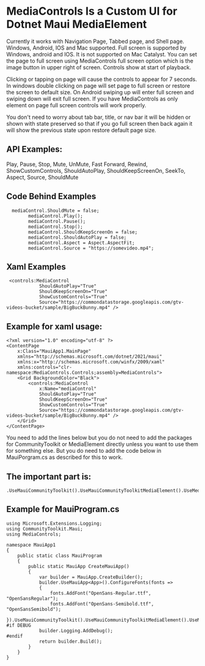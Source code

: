 # MediaControls Is a Custom UI for Dotnet Maui MediaElement

Currently it works with Navigation Page, Tabbed page, and Shell page.
Windows, Android, IOS and Mac supported. Full screen is supported by Windows,
android and IOS. It is not supported on Mac Catalyst.
You can set the page to full screen using MediaControls full screen option
which is the image button in upper right of screen. Controls show at start
of playback.

Clicking or tapping on page will cause the controls to appear for 7 seconds.
In windows double clicking on page will set page to full screen or restore 
the screen to default size. On Android swiping up will enter full screen
and swiping down will exit full screen. If you have MediaControls as 
only element on page full screen controls will work properly.

You don't need to worry about tab bar, title, or nav bar it will be hidden or shown
with state preserved so that if you go full screen then back again it will
show the previous state upon restore default page size.

## API Examples:
Play, Pause, Stop, Mute, UnMute, Fast Forward, Rewind, ShowCustomControls,
ShouldAutoPlay, ShouldKeepScreenOn, SeekTo, Aspect, Source, ShouldMute

## Code Behind Examples
```
  mediaControl.ShouldMute = false;
        mediaControl.Play();
        mediaControl.Pause();
        mediaControl.Stop();
        mediaControl.ShouldKeepScreenOn = false;
        mediaControl.ShouldAutoPlay = false;
        mediaControl.Aspect = Aspect.AspectFit;
        mediaControl.Source = "https://somevideo.mp4";
```

## Xaml Examples
```
 <controls:MediaControl
            ShouldAutoPlay="True"
            ShouldKeepScreenOn="True"
            ShowCustomControls="True"
            Source="https://commondatastorage.googleapis.com/gtv-videos-bucket/sample/BigBuckBunny.mp4" />
```

## Example for xaml usage:
```
<?xml version="1.0" encoding="utf-8" ?>
<ContentPage
    x:Class="MauiApp1.MainPage"
    xmlns="http://schemas.microsoft.com/dotnet/2021/maui"
    xmlns:x="http://schemas.microsoft.com/winfx/2009/xaml"
    xmlns:controls="clr-namespace:MediaControls.Controls;assembly=MediaControls">
    <Grid BackgroundColor="Black">
        <controls:MediaControl
            x:Name="mediaControl"
            ShouldAutoPlay="True"
            ShouldKeepScreenOn="True"
            ShowCustomControls="True"
            Source="https://commondatastorage.googleapis.com/gtv-videos-bucket/sample/BigBuckBunny.mp4" />
    </Grid>
</ContentPage>
```

You need to add the lines below but you do not need to add the packages for CommunityToolkit or MediaElement
directly unless you want to use them for something else. But you do need to add the code below in MauiPorgram.cs
as described for this to work.

## The important part is:
```
.UseMauiCommunityToolkit().UseMauiCommunityToolkitMediaElement().UseMediaControls();
```

## Example for MauiProgram.cs
```
using Microsoft.Extensions.Logging;
using CommunityToolkit.Maui;
using MediaControls;

namespace MauiApp1
{
    public static class MauiProgram
    {
        public static MauiApp CreateMauiApp()
        {
            var builder = MauiApp.CreateBuilder();
            builder.UseMauiApp<App>().ConfigureFonts(fonts =>
            {
                fonts.AddFont("OpenSans-Regular.ttf", "OpenSansRegular");
                fonts.AddFont("OpenSans-Semibold.ttf", "OpenSansSemibold");
            }).UseMauiCommunityToolkit().UseMauiCommunityToolkitMediaElement().UseMediaControls();
#if DEBUG
            builder.Logging.AddDebug();
#endif
            return builder.Build();
        }
    }
}
```
